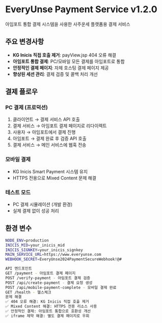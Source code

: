 # EveryUnse Payment Service v1.2.0

아임포트 통합 결제 시스템을 사용한 사주운세 플랫폼용 결제 서비스

## 주요 변경사항

- **KG Inicis 직접 호출 제거**: payView.jsp 404 오류 해결
- **아임포트 통합 결제**: PC/모바일 모든 결제를 아임포트로 통합
- **안정적인 결제 페이지**: 자체 호스팅 결제 페이지 제공
- **향상된 세션 관리**: 결제 검증 및 콜백 처리 개선

## 결제 플로우

### PC 결제 (프로덕션)
1. 클라이언트 → 결제 서비스 API 호출
2. 결제 서비스 → 아임포트 결제 페이지로 리다이렉트
3. 사용자 → 아임포트에서 결제 진행
4. 아임포트 → 결제 완료 후 검증 API 호출
5. 결제 서비스 → 메인 서비스에 웹훅 전송

### 모바일 결제
- KG Inicis Smart Payment 시스템 유지
- HTTPS 전용으로 Mixed Content 문제 해결

### 테스트 모드
- PC 결제 시뮬레이션 (개발 환경)
- 실제 결제 없이 성공 처리

## 환경 변수

```bash
NODE_ENV=production
INICIS_MID=your_inicis_mid
INICIS_SIGNKEY=your_inicis_signkey
MAIN_SERVICE_URL=https://www.everyunse.com
WEBHOOK_SECRET=EveryUnse2024PaymentSecureWebhook!@#

API 엔드포인트
GET /payment - 아임포트 결제 페이지
POST /verify-payment - 아임포트 결제 검증
POST /api/create-payment - 결제 요청 생성
POST /api/mobile-payment-complete - 모바일 결제 완료
GET /health - 헬스체크
문제 해결
✅ 404 오류 해결: KG Inicis 직접 호출 제거
✅ Mixed Content 해결: HTTPS 전용 리소스 사용
✅ 안정적인 결제: 아임포트 통합으로 호환성 개선
✅ iframe 제약 해결: 별도 결제 페이지로 우회
